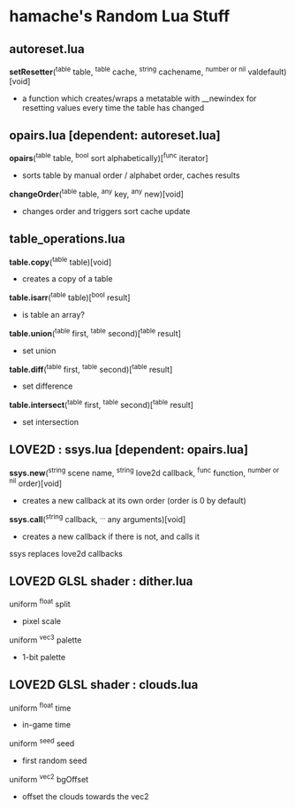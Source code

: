 # hamache's Random Lua Stuff

## autoreset.lua
**setResetter**(<sup>table</sup> table, <sup>table</sup> cache, <sup>string</sup> cachename, <sup>number or nil</sup> valdefault)[void]
- a function which creates/wraps a metatable with __newindex for resetting values every time the table has changed
## opairs.lua [dependent: autoreset.lua]
**opairs**(<sup>table</sup> table, <sup>bool</sup> sort alphabetically)[<sup>func</sup> iterator]
- sorts table by manual order / alphabet order, caches results
  
**changeOrder**(<sup>table</sup> table, <sup>any</sup> key, <sup>any</sup> new)[void]
- changes order and triggers sort cache update
## table_operations.lua
**table.copy**(<sup>table</sup> table)[void]
- creates a copy of a table

**table.isarr**(<sup>table</sup> table)[<sup>bool</sup> result]
- is table an array?

**table.union**(<sup>table</sup> first, <sup>table</sup> second)[<sup>table</sup> result]
- set union

**table.diff**(<sup>table</sup> first, <sup>table</sup> second)[<sup>table</sup> result]
- set difference

**table.intersect**(<sup>table</sup> first, <sup>table</sup> second)[<sup>table</sup> result]
- set intersection

## LOVE2D : ssys.lua [dependent: opairs.lua]
**ssys.new**(<sup>string</sup> scene name, <sup>string</sup> love2d callback, <sup>func</sup> function, <sup>number or nil</sup> order)[void]
- creates a new callback at its own order (order is 0 by default)

**ssys.call**(<sup>string</sup> callback, <sup>...</sup> any arguments)[void]
- creates a new callback if there is not, and calls it

ssys replaces love2d callbacks

## LOVE2D GLSL shader : dither.lua
uniform <sup>float</sup> split 
- pixel scale

uniform <sup>vec3</sup> palette
- 1-bit palette

## LOVE2D GLSL shader : clouds.lua
uniform <sup>float</sup> time
- in-game time

uniform <sup>seed</sup> seed
- first random seed

uniform <sup>vec2</sup> bgOffset
- offset the clouds towards the vec2
